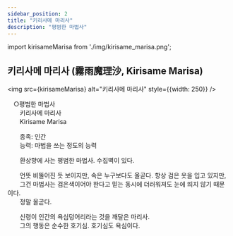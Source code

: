 ```yaml
---
sidebar_position: 2
title: "키리사메 마리사"
description: "평범한 마법사"
---
```


import kirisameMarisa from './img/kirisame_marisa.png';

## 키리사메 마리사 (霧雨魔理沙, Kirisame Marisa)

<img src={kirisameMarisa} alt="키리사메 마리사" style={{width: 250}} />

　○평범한 마법사  
　　키리사메 마리사  
　　Kirisame Marisa  

　　종족: 인간  
　　능력: 마법을 쓰는 정도의 능력  

　　환상향에 사는 평범한 마법사. 수집벽이 있다.  

　　언뜻 비뚤어진 듯 보이지만, 속은 누구보다도 올곧다. 항상 검은 옷을 입고 있지만,  
　　그건 마법사는 검은색이어야 한다고 믿는 동시에 더러워져도 눈에 띄지 않기 때문이다.  
　　정말 올곧다.  

　　신령이 인간의 욕심덩어리라는 것을 깨달은 마리사.  
　　그의 행동은 순수한 호기심. 호기심도 욕심이다.
